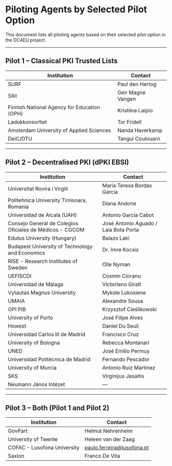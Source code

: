 # Piloting Agents by Selected Pilot Option

This document lists all piloting agents based on their selected pilot option in the DC4EU project.

---

## Pilot 1 – Classical PKI Trusted Lists

| Institution                                               | Contact                              |
|-----------------------------------------------------------|--------------------------------------|
| SURF                                                     | Paul den Hertog                      |
| Sikt                                                     | Geir Magne Vangen                    |
| Finnish National Agency for Education (OPH)              | Kristiina Laipio                     |
| Ladokkonsortiet                                          | Tor Fridell                          |
| Amsterdam University of Applied Sciences                 | Nanda Haverkamp                      |
| DeiC/DTU                                                 | Tangui Coulouarn                     |

---

## Pilot 2 – Decentralised PKI (dPKI EBSI)

| Institution                                               | Contact                              |
|-----------------------------------------------------------|--------------------------------------|
| Universitat Rovira i Virgili                             | Maria Teresa Bordas Garcia           |
| Politehnica University Timisoara, Romania                | Diana Andone                         |
| Universidad de Alcalá (UAH)                              | Antonio García Cabot                |
| Consejo General de Colegios Oficiales de Médicos - CGCOM | José Antonio Aguado / Laia Bota Porta |
| Edutus University (Hungary)                              | Balazs Laki                          |
| Budapest University of Technology and Economics          | Dr. Imre Kocsis                      |
| RISE - Research Institutes of Sweden                     | Olle Nyman                          |
| UEFISCDI                                                 | Cosmin Cioranu                      |
| Universidad de Málaga                                    | Víctoriano Giralt                   |
| Vytautas Magnus University                                | Mykole Lukosiene                    |
| UMAIA                                                    | Alexandre Sousa                     |
| OPI PIB                                                  | Krzysztof Cieślikowski             |
| University of Porto                                      | José Filipe Alves                   |
| Howest                                                   | Daniel Du Seuil                     |
| Universidad Carlos III de Madrid                         | Francisco Cruz                      |
| University of Bologna                                    | Rebecca Montanari                   |
| UNED                                                     | José Emilio Permuy                  |
| Universidad Politécnica de Madrid                        | Fernando Pescador                   |
| University of Murcia                                     | Antonio Ruiz Martínez               |
| SKS                                                      | Virginijus Jasaitis                 |
| Neumann János Intézet                                    | —                                   |

---

## Pilot 3 – Both (Pilot 1 and Pilot 2)

| Institution                               | Contact                              |
|-------------------------------------------|--------------------------------------|
| GovPart                                   | Helmut Nehrenheim                    |
| University of Twente                      | Heleen van der Zaag                  |
| COFAC - Lusofona University               | paulo.ferreira@lusofona.pt           |
| Saxion                                    | Franco De Vita                       |
